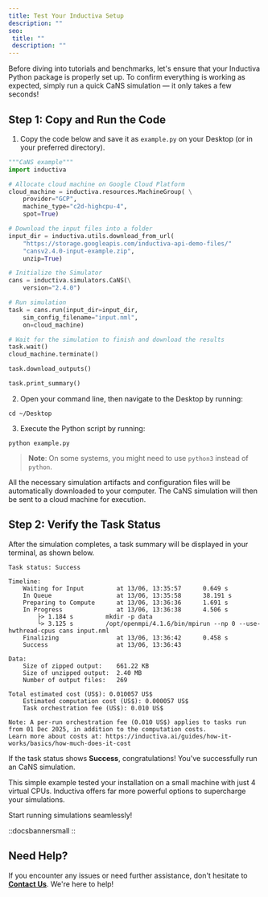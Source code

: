 ```yaml
---
title: Test Your Inductiva Setup
description: ""
seo:
 title: ""
 description: ""
---
```


Before diving into tutorials and benchmarks, let's ensure that your Inductiva Python package is properly set up. To confirm everything is working as expected, simply run a quick CaNS simulation — it only takes a few seconds!

## Step 1: Copy and Run the Code

1. Copy the code below and save it as `example.py` on your Desktop (or in your preferred directory).

```python
"""CaNS example"""
import inductiva

# Allocate cloud machine on Google Cloud Platform
cloud_machine = inductiva.resources.MachineGroup( \
    provider="GCP",
    machine_type="c2d-highcpu-4",
	spot=True)

# Download the input files into a folder
input_dir = inductiva.utils.download_from_url(
    "https://storage.googleapis.com/inductiva-api-demo-files/"
    "cansv2.4.0-input-example.zip",
    unzip=True)

# Initialize the Simulator
cans = inductiva.simulators.CaNS(\
    version="2.4.0")

# Run simulation
task = cans.run(input_dir=input_dir,
    sim_config_filename="input.nml",
    on=cloud_machine)

# Wait for the simulation to finish and download the results
task.wait()
cloud_machine.terminate()

task.download_outputs()

task.print_summary()
```

2. Open your command line, then navigate to the Desktop by running:

```
cd ~/Desktop
```

3. Execute the Python script by running:

```
python example.py
```

> **Note**: On some systems, you might need to use `python3` instead of `python`.

All the necessary simulation artifacts and configuration files will be automatically downloaded to your computer. The CaNS simulation will then be sent to a cloud machine for execution.

## Step 2: Verify the Task Status
After the simulation completes, a task summary will be displayed in your terminal, as shown below.

```
Task status: Success

Timeline:
	Waiting for Input         at 13/06, 13:35:57      0.649 s
	In Queue                  at 13/06, 13:35:58      38.191 s
	Preparing to Compute      at 13/06, 13:36:36      1.691 s
	In Progress               at 13/06, 13:36:38      4.506 s
		├> 1.184 s         mkdir -p data
		└> 3.125 s         /opt/openmpi/4.1.6/bin/mpirun --np 0 --use-hwthread-cpus cans input.nml
	Finalizing                at 13/06, 13:36:42      0.458 s
	Success                   at 13/06, 13:36:43

Data:
	Size of zipped output:    661.22 KB
	Size of unzipped output:  2.40 MB
	Number of output files:   269

Total estimated cost (US$): 0.010057 US$
	Estimated computation cost (US$): 0.000057 US$
	Task orchestration fee (US$): 0.010 US$

Note: A per-run orchestration fee (0.010 US$) applies to tasks run from 01 Dec 2025, in addition to the computation costs.
Learn more about costs at: https://inductiva.ai/guides/how-it-works/basics/how-much-does-it-cost
```

If the task status shows **Success**, congratulations! You've successfully run an CaNS simulation.

This simple example tested your installation on a small machine with just 4 virtual CPUs. Inductiva offers far more powerful options to supercharge your simulations.

Start running simulations seamlessly!

::docsbannersmall
::

## Need Help?
If you encounter any issues or need further assistance, don't hesitate to [**Contact Us**](mailto:support@inductiva.ai). We're here to help!